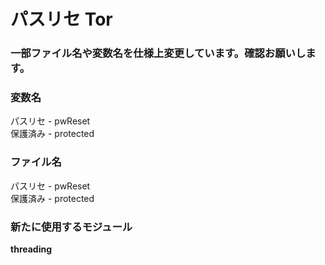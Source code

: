 # パスリセ Tor

### 一部ファイル名や変数名を仕様上変更しています。確認お願いします。
### 変数名   
パスリセ - pwReset  
保護済み - protected  
### ファイル名  
パスリセ - pwReset  
保護済み - protected  

### 新たに使用するモジュール
**threading**  